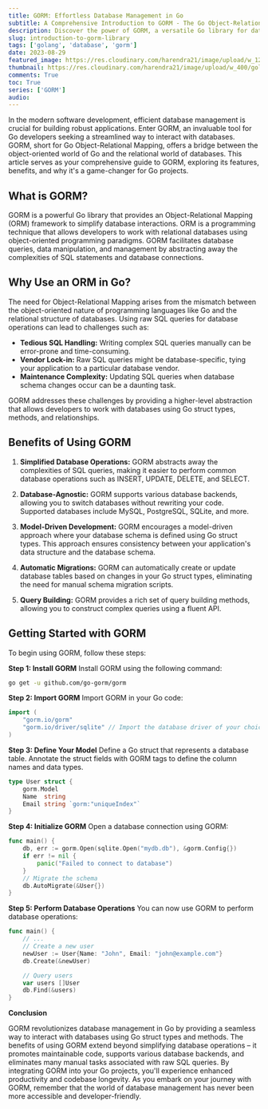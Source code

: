 ```yaml
---
title: GORM: Effortless Database Management in Go
subtitle: A Comprehensive Introduction to GORM - The Go Object-Relational Mapping Library
description: Discover the power of GORM, a versatile Go library for database management. Learn why using an ORM like GORM can simplify your Go projects.
slug: introduction-to-gorm-library
tags: ['golang', 'database', 'gorm']
date: 2023-08-29
featured_image: https://res.cloudinary.com/harendra21/image/upload/w_1200/golangwithexample/learn-gorm_yqoeio.png
thumbnail: https://res.cloudinary.com/harendra21/image/upload/w_400/golangwithexample/learn-gorm_yqoeio.png
comments: True
toc: True
series: ['GORM']
audio: 
---
```


In the modern software development, efficient database management is crucial for building robust applications. Enter GORM, an invaluable tool for Go developers seeking a streamlined way to interact with databases. GORM, short for Go Object-Relational Mapping, offers a bridge between the object-oriented world of Go and the relational world of databases. This article serves as your comprehensive guide to GORM, exploring its features, benefits, and why it's a game-changer for Go projects.

## What is GORM?

GORM is a powerful Go library that provides an Object-Relational Mapping (ORM) framework to simplify database interactions. ORM is a programming technique that allows developers to work with relational databases using object-oriented programming paradigms. GORM facilitates database queries, data manipulation, and management by abstracting away the complexities of SQL statements and database connections.

## Why Use an ORM in Go?

The need for Object-Relational Mapping arises from the mismatch between the object-oriented nature of programming languages like Go and the relational structure of databases. Using raw SQL queries for database operations can lead to challenges such as:

- **Tedious SQL Handling:** Writing complex SQL queries manually can be error-prone and time-consuming.
- **Vendor Lock-in:** Raw SQL queries might be database-specific, tying your application to a particular database vendor.
- **Maintenance Complexity:** Updating SQL queries when database schema changes occur can be a daunting task.

GORM addresses these challenges by providing a higher-level abstraction that allows developers to work with databases using Go struct types, methods, and relationships.

## Benefits of Using GORM

1. **Simplified Database Operations:**
   GORM abstracts away the complexities of SQL queries, making it easier to perform common database operations such as INSERT, UPDATE, DELETE, and SELECT.

2. **Database-Agnostic:**
   GORM supports various database backends, allowing you to switch databases without rewriting your code. Supported databases include MySQL, PostgreSQL, SQLite, and more.

3. **Model-Driven Development:**
   GORM encourages a model-driven approach where your database schema is defined using Go struct types. This approach ensures consistency between your application's data structure and the database schema.

4. **Automatic Migrations:**
   GORM can automatically create or update database tables based on changes in your Go struct types, eliminating the need for manual schema migration scripts.

5. **Query Building:**
   GORM provides a rich set of query building methods, allowing you to construct complex queries using a fluent API.

## Getting Started with GORM

To begin using GORM, follow these steps:

**Step 1: Install GORM**
Install GORM using the following command:
```bash
go get -u github.com/go-gorm/gorm
```

**Step 2: Import GORM**
Import GORM in your Go code:
```go
import (
    "gorm.io/gorm"
    "gorm.io/driver/sqlite" // Import the database driver of your choice
)
```

**Step 3: Define Your Model**
Define a Go struct that represents a database table. Annotate the struct fields with GORM tags to define the column names and data types.
```go
type User struct {
    gorm.Model
    Name  string
    Email string `gorm:"uniqueIndex"`
}
```

**Step 4: Initialize GORM**
Open a database connection using GORM:
```go
func main() {
    db, err := gorm.Open(sqlite.Open("mydb.db"), &gorm.Config{})
    if err != nil {
        panic("Failed to connect to database")
    }
    // Migrate the schema
    db.AutoMigrate(&User{})
}
```

**Step 5: Perform Database Operations**
You can now use GORM to perform database operations:
```go
func main() {
    // ...
    // Create a new user
    newUser := User{Name: "John", Email: "john@example.com"}
    db.Create(&newUser)

    // Query users
    var users []User
    db.Find(&users)
}
```

**Conclusion**

GORM revolutionizes database management in Go by providing a seamless way to interact with databases using Go struct types and methods. The benefits of using GORM extend beyond simplifying database operations – it promotes maintainable code, supports various database backends, and eliminates many manual tasks associated with raw SQL queries. By integrating GORM into your Go projects, you'll experience enhanced productivity and codebase longevity. As you embark on your journey with GORM, remember that the world of database management has never been more accessible and developer-friendly.